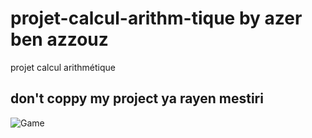 # projet-calcul-arithm-tique by azer ben azzouz
projet calcul arithmétique
## don't coppy my project ya rayen mestiri
![Game](https://www.facebook.com/photo?fbid=2521680928110732&set=pob.100008065472051)
